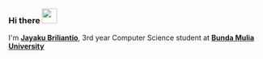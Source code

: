 ### Hi there <img src="https://github.com/TheDudeThatCode/TheDudeThatCode/blob/master/Assets/Hi.gif" width="30px"> 

I'm [**Jayaku Briliantio**](https://jayakubriliantio.netlify.app), 3rd year Computer Science student at [**Bunda Mulia University**](https://www.ubm.ac.id)
